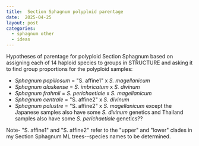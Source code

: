```yaml
---
title:  Section Sphagnum polyploid parentage
date:  2025-04-25
layout: post
categories:
  - sphagnum other
  - ideas
---
```


Hypotheses of parentage for polyploid Section Sphagnum based on assigning each of 14 haploid species to groups in STRUCTURE and asking it to find group proportions for the polyploid samples:
  * _Sphagnum papillosum_ = "S. affine1" x _S. magellanicum_
  * _Sphagnum alaskense_ = _S. imbricatum_ x _S. divinum_
  * _Sphagnum frahmii_ = _S. perichaetiale_ x _S. magellanicum_
  * _Sphagnum centrale_ = "S. affine2" x _S. divinum_
  * _Sphagnum palustre_ = "S. affine2" x _S. magellanicum_ except the Japanese samples also have some _S. divinum_ genetics and Thailand samples also have some _S. perichaetiale_ genetics??

Note- "S. affine1" and "S. affine2" refer to the "upper" and "lower" clades in my Section Sphagnum ML trees--species names to be determined.
